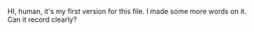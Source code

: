 HI, human, 
it's my first version for this file.
I made some more words on it.
Can it record clearly?
